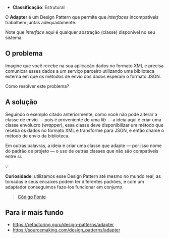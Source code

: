 - **Classificação**: Estrutural

O **Adapter** é um Design Pattern que permite que *interfaces* incompatíveis trabalhem juntas adequadamente.

Note que _interface_ aqui é qualquer abstração (classe) disponível no seu sistema.

## O problema

Imagine que você recebe na sua aplicação dados no formato XML e precisa comunicar esses dados a um serviço parceiro utilizando uma biblioteca externa em que os métodos de envio dos dados esperam o formato JSON.

Como resolver este problema?

## A solução

Seguindo o exemplo citado anteriormente, como você não pode alterar a classe de envio — pois é proveniente de uma _lib_ — a ideia aqui é criar uma classe envólucro (_wrapper_), essa classe deve disponibilizar um método que receba os dados no formato XML e transforme para JSON, e então chame o método de envio da biblioteca.

Em outras palavras, a ideia é criar uma classe que adapte — por isso nome do padrão de projeto — o uso de outras classes que não são compatíveis entre si.

<aside class="callout">
  <div class="icon">💡</div>
  <div class="content">
    <p><strong>Curiosidade</strong>: utilizamos esse Design Pattern até mesmo no mundo real, as tomadas e seus encaixes podem ter diferentes padrões, e com um adaptador conseguimos faze-los funcionar em conjunto.</p>
  </div>
</aside>

> [Código Fonte](https://github.com/gustavo-flor/design-patterns-hands-on/tree/main/src/main/java/com/github/gustavoflor/dpho/structural/adapter)

## Para ir mais fundo

- <https://refactoring.guru/design-patterns/adapter>
- <https://sourcemaking.com/design_patterns/adapter>